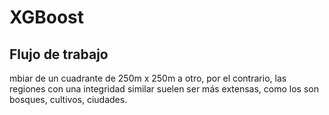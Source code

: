 # XGBoost

## Flujo de trabajo

mbiar de un cuadrante de 250m x 250m a otro, por el contrario, las regiones con una integridad similar suelen ser más extensas, como los son bosques, cultivos, ciudades.
